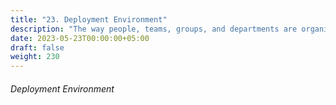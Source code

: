 ```yaml
---
title: "23. Deployment Environment"
description: "The way people, teams, groups, and departments are organized and work together."
date: 2023-05-23T00:00:00+05:00
draft: false
weight: 230
---
```


###### Deployment Environment



